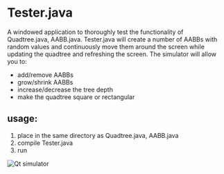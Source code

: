 # Tester.java
A windowed application to thoroughly test the functionality of Quadtree.java, AABB.java. Tester.java will create a number of AABBs with random values and continuously move them around the screen while updating the quadtree and refreshing the screen. The simulator will allow you to:
- add/remove AABBs
- grow/shrink AABBs
- increase/decrease the tree depth
- make the quadtree square or rectangular

## usage:
1. place in the same directory as Quadtree.java, AABB.java
2. compile Tester.java
3. run

![Qt simulator](https://github.com/digitalAJF/Images/blob/master/Quadtree/simulator.png)
